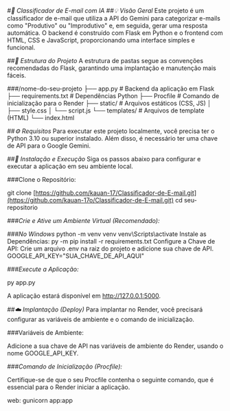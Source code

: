 #*📧 Classificador de E-mail com IA*
##*💡 Visão Geral*
Este projeto é um classificador de e-mail que utiliza a API do Gemini para categorizar e-mails como "Produtivo" ou "Improdutivo" e, em seguida, gerar uma resposta automática. O backend é construído com Flask em Python e o frontend com HTML, CSS e JavaScript, proporcionando uma interface simples e funcional.

##*📂 Estrutura do Projeto*
A estrutura de pastas segue as convenções recomendadas do Flask, garantindo uma implantação e manutenção mais fáceis.

###/nome-do-seu-projeto
├── app.py                      # Backend da aplicação em Flask
├── requirements.txt            # Dependências Python
├── Procfile                    # Comando de inicialização para o Render
├── static/                     # Arquivos estáticos (CSS, JS)
│   ├── style.css
│   └── script.js
└── templates/                  # Arquivos de template (HTML)
    └── index.html

##*⚙️ Requisitos*
Para executar este projeto localmente, você precisa ter o Python 3.10 ou superior instalado. Além disso, é necessário ter uma chave de API para o Google Gemini.

##*🚀 Instalação e Execução*
Siga os passos abaixo para configurar e executar a aplicação em seu ambiente local.

###Clone o Repositório:

git clone [https://github.com/kauan-17/Classificador-de-E-mail.git](https://github.com/kauan-17o/Classificador-de-E-mail.git)
cd seu-repositorio

###*Crie e Ative um Ambiente Virtual (Recomendado):*

###*No Windows*
python -m venv venv
venv\Scripts\activate
Instale as Dependências:
py -m pip install -r requirements.txt
Configure a Chave de API:
Crie um arquivo .env na raiz do projeto e adicione sua chave de API.
GOOGLE_API_KEY="SUA_CHAVE_DE_API_AQUI"

###*Execute a Aplicação:*

py app.py

A aplicação estará disponível em http://127.0.0.1:5000.

##*☁️ Implantação (Deploy)*
Para implantar no Render, você precisará configurar as variáveis de ambiente e o comando de inicialização.

###Variáveis de Ambiente:

Adicione a sua chave de API nas variáveis de ambiente do Render, usando o nome GOOGLE_API_KEY.

###*Comando de Inicialização (Procfile):*

Certifique-se de que o seu Procfile contenha o seguinte comando, que é essencial para o Render iniciar a aplicação.

web: gunicorn app:app

